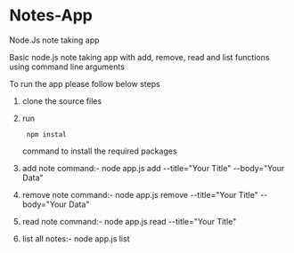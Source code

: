 # Notes-App
Node.Js note taking app

Basic node.js note taking app with add, remove, read and list functions using command line arguments

To run the app please follow below steps

1. clone the source files

2. run <pre><code> npm instal </code></pre> command to install the required packages

3. add note command:- </code></pre> node app.js add --title="Your Title" --body="Your Data" </code></pre>

4. remove note command:- </code></pre> node app.js remove --title="Your Title" --body="Your Data" </code></pre>

5. read note command:- </code></pre> node app.js read --title="Your Title" </code></pre>

6. list all notes:-  </code></pre> node app.js list </code></pre>

   
